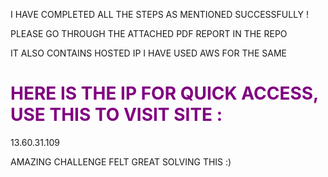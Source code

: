 I HAVE COMPLETED ALL THE STEPS AS MENTIONED SUCCESSFULLY !

PLEASE GO THROUGH THE ATTACHED PDF REPORT IN THE REPO

IT ALSO CONTAINS HOSTED IP 
I HAVE USED AWS FOR THE SAME


 <h1 style="color:purple;">HERE IS THE IP FOR QUICK ACCESS, USE THIS TO VISIT SITE :</h1>
  13.60.31.109

  
AMAZING CHALLENGE FELT GREAT SOLVING THIS :)
